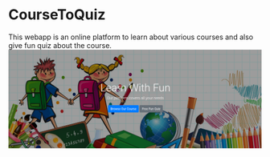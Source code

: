 # CourseToQuiz
This webapp is an online platform to learn about various courses and also give fun quiz about the course.
![alt text](https://github.com/algobasket/CourseToQuiz/blob/master/background.png)   
